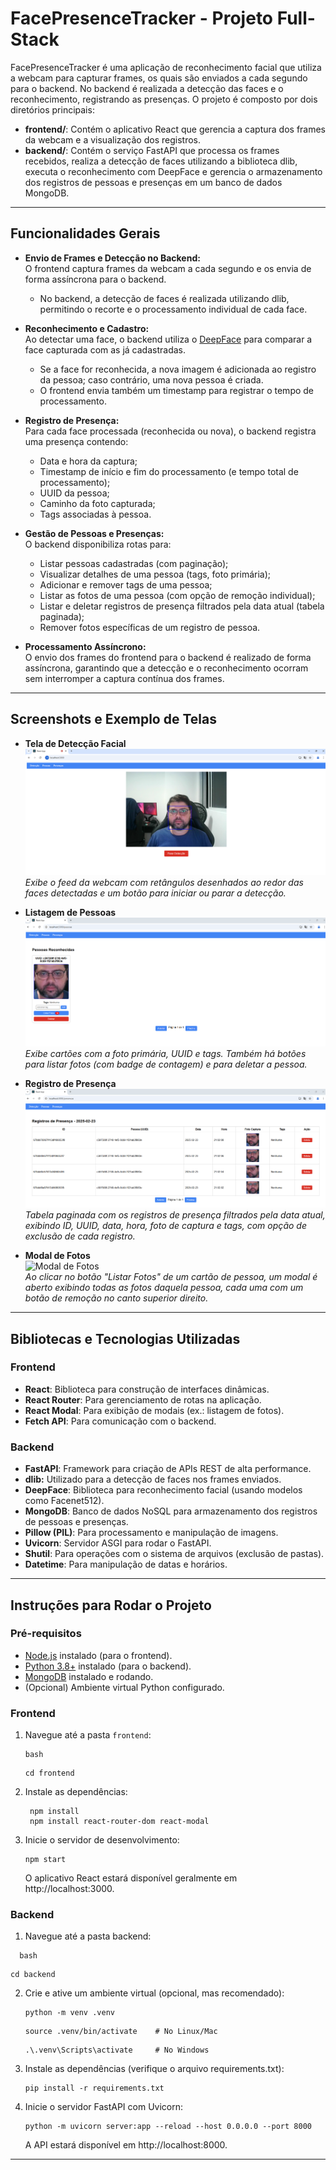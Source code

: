 # FacePresenceTracker - Projeto Full-Stack

FacePresenceTracker é uma aplicação de reconhecimento facial que utiliza a webcam para capturar frames, os quais são enviados a cada segundo para o backend. No backend é realizada a detecção das faces e o reconhecimento, registrando as presenças. O projeto é composto por dois diretórios principais:

- **frontend/**: Contém o aplicativo React que gerencia a captura dos frames da webcam e a visualização dos registros.
- **backend/**: Contém o serviço FastAPI que processa os frames recebidos, realiza a detecção de faces utilizando a biblioteca dlib, executa o reconhecimento com DeepFace e gerencia o armazenamento dos registros de pessoas e presenças em um banco de dados MongoDB.

---

## Funcionalidades Gerais

- **Envio de Frames e Detecção no Backend:**  
  O frontend captura frames da webcam a cada segundo e os envia de forma assíncrona para o backend.  
  - No backend, a detecção de faces é realizada utilizando dlib, permitindo o recorte e o processamento individual de cada face.

- **Reconhecimento e Cadastro:**  
  Ao detectar uma face, o backend utiliza o [DeepFace](https://github.com/serengil/deepface) para comparar a face capturada com as já cadastradas.  
  - Se a face for reconhecida, a nova imagem é adicionada ao registro da pessoa; caso contrário, uma nova pessoa é criada.
  - O frontend envia também um timestamp para registrar o tempo de processamento.

- **Registro de Presença:**  
  Para cada face processada (reconhecida ou nova), o backend registra uma presença contendo:  
  - Data e hora da captura;
  - Timestamp de início e fim do processamento (e tempo total de processamento);
  - UUID da pessoa;
  - Caminho da foto capturada;
  - Tags associadas à pessoa.

- **Gestão de Pessoas e Presenças:**  
  O backend disponibiliza rotas para:
  - Listar pessoas cadastradas (com paginação);
  - Visualizar detalhes de uma pessoa (tags, foto primária);
  - Adicionar e remover tags de uma pessoa;
  - Listar as fotos de uma pessoa (com opção de remoção individual);
  - Listar e deletar registros de presença filtrados pela data atual (tabela paginada);
  - Remover fotos específicas de um registro de pessoa.

- **Processamento Assíncrono:**  
  O envio dos frames do frontend para o backend é realizado de forma assíncrona, garantindo que a detecção e o reconhecimento ocorram sem interromper a captura contínua dos frames.

---

## Screenshots e Exemplo de Telas

- **Tela de Detecção Facial**  
  ![Tela de Detecção Facial](./screenshots/deteccao_facial.png)  
  *Exibe o feed da webcam com retângulos desenhados ao redor das faces detectadas e um botão para iniciar ou parar a detecção.*

- **Listagem de Pessoas**  
  ![Listagem de Pessoas](./screenshots/listagem_pessoas.png)  
  *Exibe cartões com a foto primária, UUID e tags. Também há botões para listar fotos (com badge de contagem) e para deletar a pessoa.*

- **Registro de Presença**  
  ![Registro de Presença](./screenshots/registros_presenca.png)  
  *Tabela paginada com os registros de presença filtrados pela data atual, exibindo ID, UUID, data, hora, foto de captura e tags, com opção de exclusão de cada registro.*

- **Modal de Fotos**  
  ![Modal de Fotos](./screenshots/modal_fotos.png)  
  *Ao clicar no botão "Listar Fotos" de um cartão de pessoa, um modal é aberto exibindo todas as fotos daquela pessoa, cada uma com um botão de remoção no canto superior direito.*

---

## Bibliotecas e Tecnologias Utilizadas

### Frontend
- **React**: Biblioteca para construção de interfaces dinâmicas.
- **React Router**: Para gerenciamento de rotas na aplicação.
- **React Modal**: Para exibição de modais (ex.: listagem de fotos).
- **Fetch API**: Para comunicação com o backend.

### Backend
- **FastAPI**: Framework para criação de APIs REST de alta performance.
- **dlib:** Utilizado para a detecção de faces nos frames enviados.
- **DeepFace**: Biblioteca para reconhecimento facial (usando modelos como Facenet512).
- **MongoDB**: Banco de dados NoSQL para armazenamento dos registros de pessoas e presenças.
- **Pillow (PIL)**: Para processamento e manipulação de imagens.
- **Uvicorn**: Servidor ASGI para rodar o FastAPI.
- **Shutil**: Para operações com o sistema de arquivos (exclusão de pastas).
- **Datetime**: Para manipulação de datas e horários.

---

## Instruções para Rodar o Projeto

### Pré-requisitos

- [Node.js](https://nodejs.org/) instalado (para o frontend).
- [Python 3.8+](https://www.python.org/) instalado (para o backend).
- [MongoDB](https://www.mongodb.com/) instalado e rodando.
- (Opcional) Ambiente virtual Python configurado.

### Frontend

1. Navegue até a pasta `frontend`:
   ```
   bash
   ```
   ```
   cd frontend
   ```
2. Instale as dependências:
   ```
    npm install
	npm install react-router-dom react-modal
   ```
   
3. Inicie o servidor de desenvolvimento:
	```
	npm start

	```
	O aplicativo React estará disponível geralmente em http://localhost:3000.
	
### Backend

1. Navegue até a pasta backend:
 ```
   bash
   ```
   ```
   cd backend
   ```
2. Crie e ative um ambiente virtual (opcional, mas recomendado):
   ```
   python -m venv .venv
   ```
   ```
   source .venv/bin/activate    # No Linux/Mac
   ```
   ```
   .\.venv\Scripts\activate     # No Windows
   ```
3. Instale as dependências (verifique o arquivo requirements.txt):
   ```
   pip install -r requirements.txt
   ```
4. Inicie o servidor FastAPI com Uvicorn:
   ```
   python -m uvicorn server:app --reload --host 0.0.0.0 --port 8000
   ```
   A API estará disponível em http://localhost:8000.

---
<!-- 
## Melhorias Futuras

1. Autenticação e Autorização:
Implementar uma camada de autenticação (por exemplo, com JWT) para proteger as rotas de API e gerenciar usuários.

2. Armazenamento de Imagens em MinIO:
Em vez de salvar imagens no sistema de arquivos local, integrar com MinIO para armazenamento de objetos, melhorando escalabilidade e gerenciamento.

3. Integração com Kafka:
Utilizar Kafka para criar um pipeline de processamento de eventos, o que pode ser útil para processamento em tempo real, auditoria e escalabilidade.

4. Otimizações de Processamento:
Melhorar a lógica de detecção e reconhecimento para reduzir falsos positivos.
Cache de modelos e resultados para diminuir a latência nas comparações.
Interface do Usuário e Experiência (UX):

5. Melhorar a UI do frontend, utilizando frameworks de design (como Material-UI ou Tailwind CSS).
Adicionar gráficos e estatísticas sobre a presença e reconhecimento ao longo do tempo.

7. Monitoramento e Log:
Implementar uma camada de monitoramento (por exemplo, com Prometheus/Grafana) e log centralizado para facilitar a manutenção e a detecção de falhas.

8. Testes Automatizados:
Desenvolver uma suíte de testes (unitários e de integração) para ambas as camadas (frontend e backend) garantindo a estabilidade do sistema.

-->


